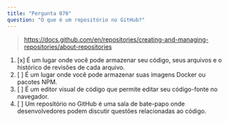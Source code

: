 ```yaml
---
title: "Pergunta 070"
question: "O que é um repositório no GitHub?"
---
```


> https://docs.github.com/en/repositories/creating-and-managing-repositories/about-repositories
1. [x] É um lugar onde você pode armazenar seu código, seus arquivos e o histórico de revisões de cada arquivo.
1. [ ] É um lugar onde você pode armazenar suas imagens Docker ou pacotes NPM.
1. [ ] É um editor visual de código que permite editar seu código-fonte no navegador.
1. [ ] Um repositório no GitHub é uma sala de bate-papo onde desenvolvedores podem discutir questões relacionadas ao código.
